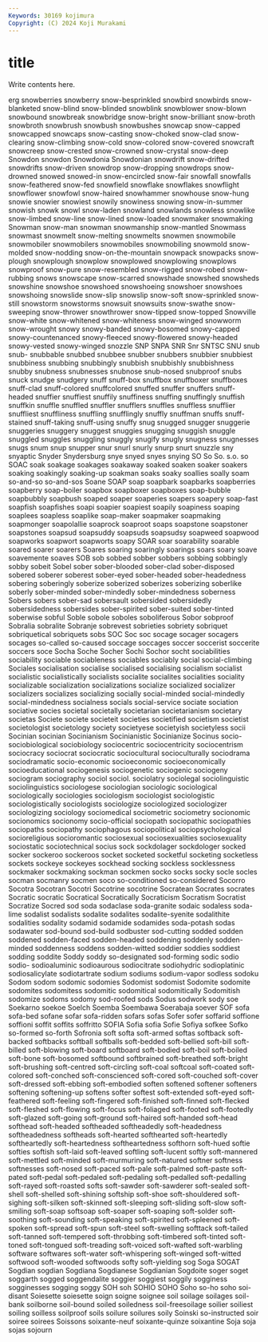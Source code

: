 ```yaml
---
Keywords: 30169 kojimura
Copyright: (C) 2024 Koji Murakami
---
```


# title

Write contents here.



erg snowberries
snowberry snow-besprinkled snowbird snowbirds snow-blanketed snow-blind snow-blinded snowblink snowblower snow-blown
snowbound snowbreak snowbridge snow-bright snow-brilliant snow-broth snowbroth snowbrush snowbush snowbushes
snowcap snow-capped snowcapped snowcaps snow-casting snow-choked snow-clad snow-clearing snow-climbing snow-cold
snow-colored snow-covered snowcraft snowcreep snow-crested snow-crowned snow-crystal snow-deep Snowdon snowdon
Snowdonia Snowdonian snowdrift snow-drifted snowdrifts snow-driven snowdrop snow-dropping snowdrops snow-drowned
snowed snowed-in snow-encircled snow-fair snowfall snowfalls snow-feathered snow-fed snowfield snowflake
snowflakes snowflight snowflower snowfowl snow-haired snowhammer snowhouse snow-hung snowie snowier
snowiest snowily snowiness snowing snow-in-summer snowish snowk snowl snow-laden snowland
snowlands snowless snowlike snow-limbed snow-line snow-lined snow-loaded snowmaker snowmaking Snowman
snow-man snowman snowmanship snow-mantled Snowmass snowmast snowmelt snow-melting snowmelts snowmen
snowmobile snowmobiler snowmobilers snowmobiles snowmobiling snowmold snow-molded snow-nodding snow-on-the-mountain snowpack
snowpacks snow-plough snowplough snowplow snowplowed snowplowing snowplows snowproof snow-pure snow-resembled
snow-rigged snow-robed snow-rubbing snows snowscape snow-scarred snowshade snowshed snowsheds snowshine
snowshoe snowshoed snowshoeing snowshoer snowshoes snowshoing snowslide snow-slip snowslip snow-soft
snow-sprinkled snow-still snowstorm snowstorms snowsuit snowsuits snow-swathe snow-sweeping snow-thrower snowthrower
snow-tipped snow-topped Snowville snow-white snow-whitened snow-whiteness snow-winged snowworm snow-wrought snowy
snowy-banded snowy-bosomed snowy-capped snowy-countenanced snowy-fleeced snowy-flowered snowy-headed snowy-vested snowy-winged snozzle
SNP SNPA SNR Snr SNTSC SNU snub snub- snubbable snubbed
snubbee snubber snubbers snubbier snubbiest snubbiness snubbing snubbingly snubbish snubbishly
snubbishness snubby snubness snubnesses snubnose snub-nosed snubproof snubs snuck snudge
snudgery snuff snuff-box snuffbox snuffboxer snuffboxes snuff-clad snuff-colored snuffcolored snuffed
snuffer snuffers snuff-headed snuffier snuffiest snuffily snuffiness snuffing snuffingly snuffish
snuffkin snuffle snuffled snuffler snufflers snuffles snuffless snufflier snuffliest snuffliness
snuffling snufflingly snuffly snuffman snuffs snuff-stained snuff-taking snuff-using snuffy snug
snugged snugger snuggerie snuggeries snuggery snuggest snuggies snugging snuggish snuggle
snuggled snuggles snuggling snuggly snugify snugly snugness snugnesses snugs snum
snup snupper snur snurl snurly snurp snurt snuzzle sny snyaptic
Snyder Snydersburg snye snyed snyes snying SO So So. s.o.
so SOAC soak soakage soakages soakaway soaked soaken soaker soakers
soaking soakingly soaking-up soakman soaks soaky soallies soally soam so-and-so
so-and-sos Soane SOAP soap soapbark soapbarks soapberries soapberry soap-boiler soapbox
soapboxer soapboxes soap-bubble soapbubbly soapbush soaped soaper soaperies soapers soapery
soap-fast soapfish soapfishes soapi soapier soapiest soapily soapiness soaping soaplees
soapless soaplike soap-maker soapmaker soapmaking soapmonger soapolallie soaprock soaproot soaps
soapstone soapstoner soapstones soapsud soapsuddy soapsuds soapsudsy soapweed soapwood soapworks
soapwort soapworts soapy SOAR soar soarability soarable soared soarer soarers
Soares soaring soaringly soarings soars soary soave soavemente soaves SOB
sob sobbed sobber sobbers sobbing sobbingly sobby sobeit Sobel sober
sober-blooded sober-clad sober-disposed sobered soberer soberest sober-eyed sober-headed sober-headedness sobering
soberingly soberize soberized soberizes soberizing soberlike soberly sober-minded sober-mindedly sober-mindedness
soberness Sobers sobers sober-sad sobersault sobersided sobersidedly sobersidedness sobersides sober-spirited
sober-suited sober-tinted soberwise sobful Soble sobole soboles soboliferous Sobor sobproof
Sobralia sobralite Sobranje sobrevest sobrieties sobriety sobriquet sobriquetical sobriquets sobs
SOC Soc soc socage socager socagers socages so-called so-caused soccage
soccages soccer soccerist soccerite soccers soce Socha Soche Socher Sochi
Sochor socht sociabilities sociability sociable sociableness sociables sociably social social-climbing
Sociales socialisation socialise socialised socialising socialism socialist socialistic socialistically socialists
socialite socialites socialities sociality socializable socialization socializations socialize socialized socializer
socializers socializes socializing socially social-minded social-mindedly social-mindedness socialness socials social-service
sociate sociation sociative socies societal societally societarian societarianism societary societas
Societe societe societeit societies societified societism societist societologist societology society
societyese societyish societyless socii Socinian socinian Socinianism Socinianistic Socinianize Socinus
socio- sociobiological sociobiology sociocentric sociocentricity sociocentrism sociocracy sociocrat sociocratic sociocultural
socioculturally sociodrama sociodramatic socio-economic socioeconomic socioeconomically socioeducational sociogenesis sociogenetic sociogenic
sociogeny sociogram sociography sociol sociol. sociolatry sociolegal sociolinguistic sociolinguistics sociologese
sociologian sociologic sociological sociologically sociologies sociologism sociologist sociologistic sociologistically sociologists
sociologize sociologized sociologizer sociologizing sociology sociomedical sociometric sociometry socionomic socionomics
socionomy socio-official sociopath sociopathic sociopathies sociopaths sociopathy sociophagous sociopolitical sociopsychological
socioreligious socioromantic sociosexual sociosexualities sociosexuality sociostatic sociotechnical socius sock sockdolager
sockdologer socked socker sockeroo sockeroos socket socketed socketful socketing socketless
sockets sockeye sockeyes sockhead socking sockless socklessness sockmaker sockmaking sockman
sockmen socko socks socky socle socles socman socmanry socmen soco
so-conditioned so-considered Socorro Socotra Socotran Socotri Socotrine socotrine Socratean Socrates
socrates Socratic socratic Socratical Socratically Socraticism Socratism Socratist Socratize Socred
sod soda sodaclase soda-granite sodaic sodaless soda-lime sodalist sodalists sodalite
sodalites sodalite-syenite sodalithite sodalities sodality sodamid sodamide sodamides soda-potash sodas
sodawater sod-bound sod-build sodbuster sod-cutting sodded sodden soddened sodden-faced sodden-headed
soddening soddenly sodden-minded soddenness soddens sodden-witted soddier soddies soddiest sodding
soddite Soddy soddy so-designated sod-forming sodic sodio sodio- sodioaluminic sodioaurous
sodiocitrate sodiohydric sodioplatinic sodiosalicylate sodiotartrate sodium sodiums sodium-vapor sodless sodoku
Sodom sodom sodomic sodomies Sodomist sodomist Sodomite sodomite sodomites sodomitess
sodomitic sodomitical sodomitically Sodomitish sodomize sodoms sodomy sod-roofed sods Sodus
sodwork sody soe Soekarno soekoe Soelch Soemba Soembawa Soerabaja soever
SOF sofa sofa-bed sofane sofar sofa-ridden sofars sofas Sofer sofer
soffarid soffione soffioni soffit soffits soffritto SOFIA Sofia sofia Sofie
Sofiya sofkee Sofko so-formed so-forth Sofronia soft softa soft-armed softas
softback soft-backed softbacks softball softballs soft-bedded soft-bellied soft-bill soft-billed soft-blowing
soft-board softboard soft-bodied soft-boil soft-boiled soft-bone soft-bosomed softbound softbrained soft-breathed
soft-bright soft-brushing soft-centred soft-circling soft-coal softcoal soft-coated soft-colored soft-conched soft-conscienced
soft-cored soft-couched soft-cover soft-dressed soft-ebbing soft-embodied soften softened softener softeners
softening softening-up softens softer softest soft-extended soft-eyed soft-feathered soft-feeling soft-fingered
soft-finished soft-finned soft-flecked soft-fleshed soft-flowing soft-focus soft-foliaged soft-footed soft-footedly soft-glazed
soft-going soft-ground soft-haired soft-handed soft-head softhead soft-headed softheaded softheadedly soft-headedness
softheadedness softheads soft-hearted softhearted soft-heartedly softheartedly soft-heartedness softheartedness softhorn soft-hued
softie softies softish soft-laid soft-leaved softling soft-lucent softly soft-mannered soft-mettled
soft-minded soft-murmuring soft-natured softner softness softnesses soft-nosed soft-paced soft-pale soft-palmed
soft-paste soft-pated soft-pedal soft-pedaled soft-pedaling soft-pedalled soft-pedalling soft-rayed soft-roasted softs
soft-sawder soft-sawderer soft-sealed soft-shell soft-shelled soft-shining softship soft-shoe soft-shouldered soft-sighing
soft-silken soft-skinned soft-sleeping soft-sliding soft-slow soft-smiling soft-soap softsoap soft-soaper soft-soaping
soft-solder soft-soothing soft-sounding soft-speaking soft-spirited soft-spleened soft-spoken soft-spread soft-spun soft-steel
soft-swelling softtack soft-tailed soft-tanned soft-tempered soft-throbbing soft-timbered soft-tinted soft-toned soft-tongued
soft-treading soft-voiced soft-wafted soft-warbling software softwares soft-water soft-whispering soft-winged soft-witted
softwood soft-wooded softwoods softy soft-yielding sog Soga SOGAT Sogdian sogdian
Sogdiana Sogdianese Sogdianian Sogdoite soger soget soggarth sogged soggendalite soggier
soggiest soggily sogginess sogginesses sogging soggy SOH soh SOHIO SOHO
Soho so-ho soho soi-disant Soiesette soiesette soign soigne soignee soil
soilage soilages soil-bank soilborne soil-bound soiled soiledness soil-freesoilage soilier soiliest
soiling soilless soilproof soils soilure soilures soily Soinski so-instructed soir
soiree soirees Soissons soixante-neuf soixante-quinze soixantine Soja soja sojas sojourn
